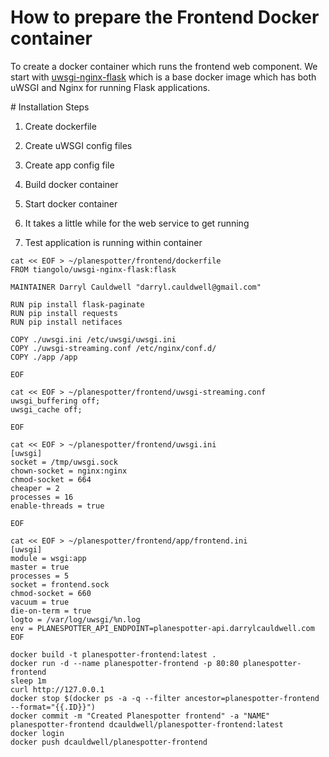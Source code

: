 How to prepare the Frontend Docker container
============================================

To create a docker container which runs the frontend web component. We start with [uwsgi-nginx-flask](https://hub.docker.com/r/tiangolo/uwsgi-nginx-flask/) which is a base docker image which has both uWSGI and Nginx for running Flask applications.

# Installation Steps

1. Create dockerfile

2. Create uWSGI config files

3. Create app config file

4. Build docker container

5. Start docker container

6. It takes a little while for the web service to get running

7. Test application is running within container

```shell
cat << EOF > ~/planespotter/frontend/dockerfile
FROM tiangolo/uwsgi-nginx-flask:flask

MAINTAINER Darryl Cauldwell "darryl.cauldwell@gmail.com"

RUN pip install flask-paginate
RUN pip install requests
RUN pip install netifaces

COPY ./uwsgi.ini /etc/uwsgi/uwsgi.ini
COPY ./uwsgi-streaming.conf /etc/nginx/conf.d/
COPY ./app /app

EOF

cat << EOF > ~/planespotter/frontend/uwsgi-streaming.conf
uwsgi_buffering off;
uwsgi_cache off;

EOF

cat << EOF > ~/planespotter/frontend/uwsgi.ini
[uwsgi]
socket = /tmp/uwsgi.sock
chown-socket = nginx:nginx
chmod-socket = 664
cheaper = 2
processes = 16
enable-threads = true

EOF

cat << EOF > ~/planespotter/frontend/app/frontend.ini
[uwsgi]
module = wsgi:app
master = true
processes = 5
socket = frontend.sock
chmod-socket = 660
vacuum = true
die-on-term = true
logto = /var/log/uwsgi/%n.log
env = PLANESPOTTER_API_ENDPOINT=planespotter-api.darrylcauldwell.com
EOF

docker build -t planespotter-frontend:latest .
docker run -d --name planespotter-frontend -p 80:80 planespotter-frontend
sleep 1m
curl http://127.0.0.1
docker stop $(docker ps -a -q --filter ancestor=planespotter-frontend --format="{{.ID}}")
docker commit -m "Created Planespotter frontend" -a "NAME" planespotter-frontend dcauldwell/planespotter-frontend:latest
docker login
docker push dcauldwell/planespotter-frontend
```